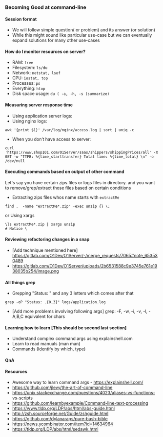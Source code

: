 ### Becoming Good at command-line

#### Session format

* We will follow simple question( or problem) and its answer (or solution)
* While this might sound like particular use-case but we can eventually expand solutions for many other use-cases

#### How do I monitor resources on server?

* RAM: `free`
* Filesystem: `ls/du`
* Network: `netstat, lsof `
* CPU: `iostat, top`
* Processes: `ps`
* Everything: `htop`
* Disk space usage: `du ( -a, -h, -s (summarize)`


#### Measuring server response time

* Using application server logs:
* Using nginx logs: 
```
awk '{print $1}' /var/log/nginx/access.log | sort | uniq -c
```
* When you don’t have access to server: 
```
curl 'https://www.shop101.com/O1Server/saas/shippers/shippingPrices/all' -X GET -w "TTFB: %{time_starttransfer} Total time: %{time_total} \n" -o /dev/null
```

#### Executing commands based on output of other command

Let's say you have certain zips files or logs files in directory. and you want to remove/grep/extract those files based on certain conditions

* Extracting zips files whos name starts with `extractMe`
```
find .  -name "extractMe*.zip" -exec unzip {} \; 
```
or Using xargs
```
\ls extractMe*.zip | xargs unzip 
# Notice \
```

#### Reviewing refactoring changes in a snap

* [Add technique mentioned here] https://gitlab.com/O1Dev/O1Server/-/merge_requests/7065#note_653530489
* https://gitlab.com/O1Dev/O1Server/uploads/2b6531588c9e3745e761e1938035b254/image.png

#### All things grep

* Grepping "Status: " and any 3 letters which comes after that  
```
grep -oP "Status: .{0,3}" logs/application.log
```
* [Add more problems involving following args]  grep: -F, -w, -i, -v, -l, -A,B,C equivalent for chars

#### Learning how to learn [This should be second last section]

* Understand complex command args using explainshell.com
* Learn to read manuals (man man)
* Commands (Identify by which, type)

#### QnA

#### Resources

* Awesome way to learn command args - https://explainshell.com/
* https://github.com/jlevy/the-art-of-command-line
* https://unix.stackexchange.com/questions/4023/aliases-vs-functions-vs-scripts 
* https://github.com/learnbyexample/Command-line-text-processing
* https://www.tldp.org/LDP/abs/html/abs-guide.html 
* http://zsh.sourceforge.net/Guide/zshguide.html 
* https://github.com/dylanaraps/pure-bash-bible 
* https://news.ycombinator.com/item?id=14634964 
* https://tldp.org/LDP/abs/html/sedawk.html 
